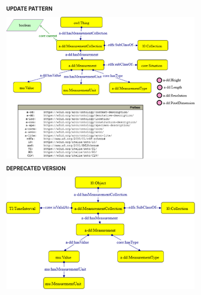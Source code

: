 **UPDATE PATTERN**


![MeasurementCollection pattern graph](https://github.com/ICCD-MiBACT/ArCo/blob/DEV-1.3.0/ArCo-release/test/2.0/MeasurementCollection/MeasurementCollection-Pattern.drawio.png?raw=true)


**DEPRECATED VERSION**


![MeasurementCollection pattern graph](https://github.com/ICCD-MiBACT/ArCo/blob/DEV-1.3.0/ArCo-release/test/2.0/MeasurementCollection/MeasurementCollection-versione1.2.drawio.png?raw=true)
